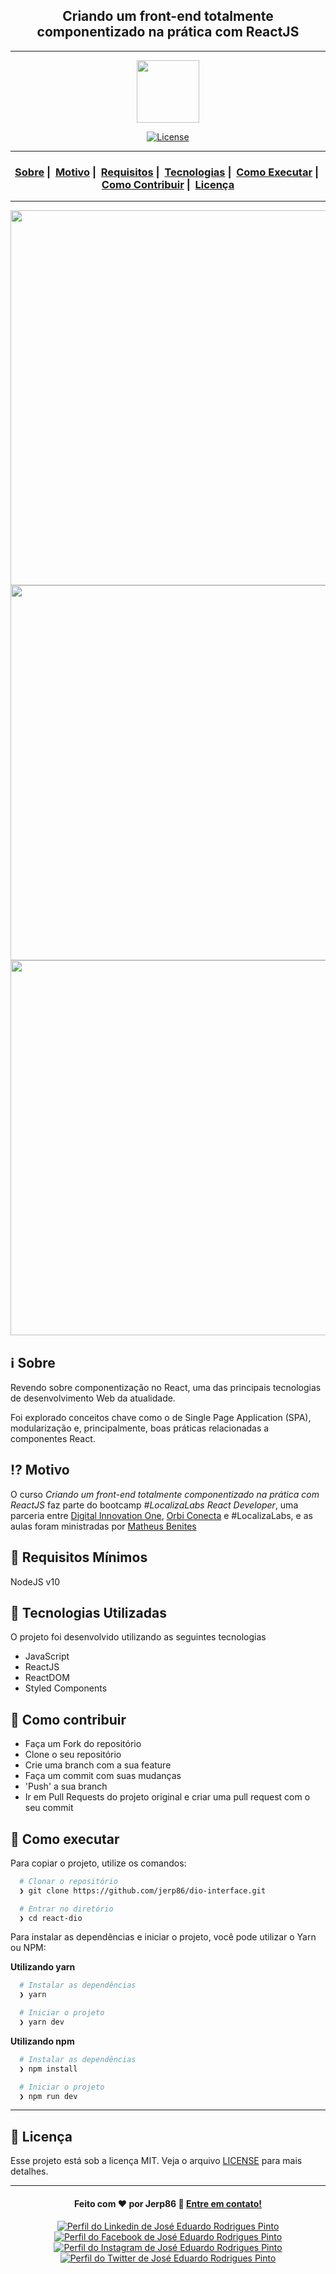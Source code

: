 <h2 align="center">Criando um front-end totalmente componentizado na prática com ReactJS</h2>

---

<p align="center">
  <img src="https://user-images.githubusercontent.com/54115624/101699995-0bd6e600-3a5b-11eb-8c2a-6c305ab1ebfe.png" width="100" heigth="100">
</p>

<p align="center">
  <a href="LICENSE">
    <img alt="License" src="https://img.shields.io/badge/license-MIT-%23F8952D">
  </a>
</p>

---

<h3 align="center">
  <a href="#information_source-sobre">Sobre</a>&nbsp;|&nbsp;
  <a href="#interrobang-motivo">Motivo</a>&nbsp;|&nbsp;
  <a href="#seedling-requisitos-mínimos">Requisitos</a>&nbsp;|&nbsp;
  <a href="#rocket-tecnologias-utilizadas">Tecnologias</a>&nbsp;|&nbsp;
  <a href="#link-como-executar">Como Executar</a>&nbsp;|&nbsp;
  <a href="#link-como-contribuir">Como Contribuir</a>&nbsp;|&nbsp;
  <a href="#licença">Licença</a>
</h3>

---

<p align="center">
  <img src="https://user-images.githubusercontent.com/54115624/142949062-907fda6c-a8a9-4702-93c7-ce0d295e02ce.jpeg" width="600" height="max-content" loading="lazy">

  <img src="https://user-images.githubusercontent.com/54115624/142949061-bb5f3a6d-b10d-41f5-b5ee-e69a5ccc62eb.jpeg" width="600" height="max-content" loading="lazy">

  <img src="https://user-images.githubusercontent.com/54115624/142949064-1695619b-36e2-4710-b87e-327ed8f09f79.jpeg" width="600" height="max-content" loading="lazy">
</p>

## :information_source: Sobre

Revendo sobre componentização no React, uma das principais tecnologias de desenvolvimento Web da atualidade.

Foi explorado conceitos chave como o de Single Page Application (SPA), modularização e, principalmente, boas práticas relacionadas a componentes React.

## :interrobang: Motivo

O curso _Criando um front-end totalmente componentizado na prática com ReactJS_ faz parte do bootcamp _#LocalizaLabs React Developer_, uma parceria entre [Digital Innovation One](https://github.com/digitalinnovationone), [Orbi Conecta](https://github.com/orbiconecta) e #LocalizaLabs, e as aulas foram ministradas por [Matheus Benites](https://github.com/benits)

## :seedling: Requisitos Mínimos

NodeJS v10

## :rocket: Tecnologias Utilizadas

O projeto foi desenvolvido utilizando as seguintes tecnologias

- JavaScript
- ReactJS
- ReactDOM
- Styled Components

## :link: Como contribuir

- Faça um Fork do repositório
- Clone o seu repositório
- Crie uma branch com a sua feature
- Faça um commit com suas mudanças
- 'Push' a sua branch
- Ir em Pull Requests do projeto original e criar uma pull request com o seu commit

## :link: Como executar

Para copiar o projeto, utilize os comandos:

```bash
  # Clonar o repositório
  ❯ git clone https://github.com/jerp86/dio-interface.git

  # Entrar no diretório
  ❯ cd react-dio
```

Para instalar as dependências e iniciar o projeto, você pode utilizar o Yarn ou NPM:

**Utilizando yarn**

```bash
  # Instalar as dependências
  ❯ yarn

  # Iniciar o projeto
  ❯ yarn dev
```

**Utilizando npm**

```bash
  # Instalar as dependências
  ❯ npm install

  # Iniciar o projeto
  ❯ npm run dev
```

---

## :memo: Licença

Esse projeto está sob a licença MIT. Veja o arquivo [LICENSE](LICENSE) para mais detalhes.

---

<h4 align="center">
  Feito com ❤️ por Jerp86 👋️ <a href="mailto:jerp4@hotmail.com">Entre em contato!</a>
</h4>

<p align="center">
  <a href="https://www.linkedin.com/in/jerp/">
    <img alt="Perfil do Linkedin de José Eduardo Rodrigues Pinto" src="https://img.shields.io/badge/LinkedIn-jerp-0e76a8?style=flat&logoColor=white&logo=linkedin">
  </a>
  <a href="https://www.facebook.com/jerpbtu">
    <img alt="Perfil do Facebook de José Eduardo Rodrigues Pinto" src="https://img.shields.io/badge/Facebook-jerpbtu-1778F2?style=flat&logoColor=white&logo=facebook">
  </a>
  <a href="https://www.instagram.com/jerpbtu/">
    <img alt="Perfil do Instagram de José Eduardo Rodrigues Pinto" src="https://img.shields.io/badge/Instagram-@jerpbtu-833AB4?style=flat&logoColor=white&logo=instagram">
  </a>
  <a href="https://twitter.com/jerpbtu">
    <img alt="Perfil do Twitter de José Eduardo Rodrigues Pinto" src="https://img.shields.io/twitter/follow/jerpbtu?style=flat&logoColor=white&logo=Twitter">
  </a>
</p>
